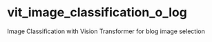 # vit_image_classification_o_log
Image Classification with Vision Transformer for blog image selection
